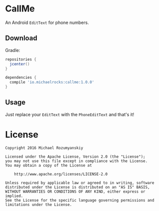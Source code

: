 CallMe
======
An Android `EditText` for phone numbers.

Download
--------
Gradle:
```groovy
repositories {
  jcenter()
}

dependencies {
  compile 'io.michaelrocks:callme:1.0.0'
}
```

Usage
-----
Just replace your `EditText` with the `PhoneEditText` and that's it!

License
=======
    Copyright 2016 Michael Rozumyanskiy

    Licensed under the Apache License, Version 2.0 (the "License");
    you may not use this file except in compliance with the License.
    You may obtain a copy of the License at

        http://www.apache.org/licenses/LICENSE-2.0

    Unless required by applicable law or agreed to in writing, software
    distributed under the License is distributed on an "AS IS" BASIS,
    WITHOUT WARRANTIES OR CONDITIONS OF ANY KIND, either express or implied.
    See the License for the specific language governing permissions and
    limitations under the License.
